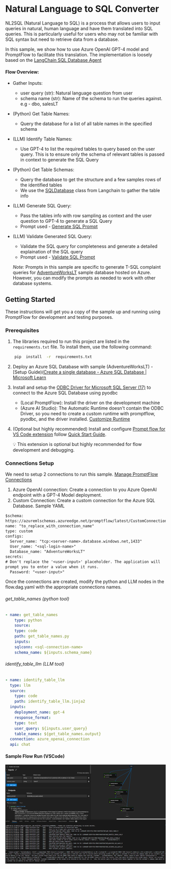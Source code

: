 
# Natural Language to SQL Converter

NL2SQL (Natural Language to SQL) is a process that allows users to input queries in natural, human language and have them translated into SQL queries. This is particularly useful for users who may not be familiar with SQL syntax but need to retrieve data from a database.

In this sample, we show how to use Azure OpenAI GPT-4 model and PromptFlow to facilitate this translation. The implementation is loosely based on the [LangChain SQL Database Agent](https://python.langchain.com/docs/use_cases/sql/quickstart)

#### Flow Overview:

 - Gather Inputs:
	 - user query (str): Natural language question from user
	 - schema name (str): Name of the schema to run the queries against. e.g - dbo, salesLT 
- (Python) Get Table Names:
	- Query the database for a list of all table names in the specified schema
- (LLM) Identify Table Names:
	- Use GPT-4 to list the required tables to query based on the user query. This is to ensure only the schema of relevant tables is passed in context to generate the SQL Query
- (Python) Get Table Schemas:
	- Query the database to get the structure and a few samples rows of the identified tables
	- We use the [SQLDatabase](https://python.langchain.com/docs/integrations/tools/sql_database) class from Langchain to gather the table info
- (LLM) Generate SQL Query:
	- Pass the tables info with row sampling as context and the user question to GPT-4 to generate a SQL Query
	- Prompt used - [Generate SQL Prompt](./generate_sql_query.jinja2)
- (LLM) Validate Generated SQL Query:
	- Validate the SQL query for completeness and generate a detailed explaination of the SQL query
	- Prompt used - [Validate SQL Prompt](./validate_sql_query.jinja2)
  
  *Note:* Prompts in this sample are specific to generate T-SQL complaint queries for [AdventureWorksLT](https://learn.microsoft.com/en-us/sql/samples/adventureworks-install-configure?view=sql-server-ver16&tabs=ssms) sample database hosted on Azure. However, you can modify the prompts as needed to work with other database systems.
  
## Getting Started

These instructions will get you a copy of the sample up and running using PromptFlow for development and testing purposes.

### Prerequisites

 1. The libraries required to run this project are listed in the `requirements.txt` file. To install them, use the following command: 

```bash
    pip  install  -r  requirements.txt
```

2. Deploy an Azure SQL Database with sample (AdventureWorksLT) - [Setup Guide)([Create a single database - Azure SQL Database | Microsoft Learn](https://learn.microsoft.com/en-us/azure/azure-sql/database/single-database-create-quickstart?view=azuresql&tabs=azure-portal)
3. Install and setup the [ODBC Driver for Microsoft SQL Server (17)](https://learn.microsoft.com/en-us/sql/connect/odbc/download-odbc-driver-for-sql-server?view=sql-server-ver16#version-17) to connect to the Azure SQL Database using pyodbc
	- (Local PromptFlow): Install the driver on the development machine
	- (Azure AI Studio): The Automatic Runtime doesn't contain the ODBC Driver, so you need to create a custom runtime with promptflow, pyodbc, and the driver installed. [Customize Runtime](https://learn.microsoft.com/en-us/azure/ai-studio/how-to/create-manage-runtime)
4. (Optional but highly recommended) Install and configure [Prompt flow for VS Code extension](https://marketplace.visualstudio.com/items?itemName=prompt-flow.prompt-flow) follow [Quick Start Guide](https://microsoft.github.io/promptflow/how-to-guides/quick-start.html).

    💡 This extension is optional but highly recommended for flow development and debugging.

### Connections Setup

We need to setup 2 connections to run this sample. [Manage PromptFlow Connections](https://microsoft.github.io/promptflow/how-to-guides/manage-connections.html)

 1. Azure OpenAI connection: Create a connection to you Azure OpenAI endpoint with a GPT-4 Model deployment. 
 2. Custom Connection: Create a custom connection for the Azure SQL Database. Sample YAML

```YML
$schema: https://azuremlschemas.azureedge.net/promptflow/latest/CustomConnection.schema.json
name: "to_replace_with_connection_name"
type: custom
configs:
  Server_name: "tcp:<server-name>.database.windows.net,1433"
  User_name: "<sql-login-name>"
  Database_name: "AdventureWorksLT"
secrets:
# Don't replace the '<user-input>' placeholder. The application will prompt you to enter a value when it runs.
  Password: "<user-input>"
```

Once the connections are created, modify the python and LLM nodes in the flow.dag.yaml with the appropriate connections names.

###### get_table_names (python tool)

```YAML
- name: get_table_names
    type: python
    source:
    type: code
    path: get_table_names.py
    inputs:
    sqlconn: <sql-connection-name>
    schema_name: ${inputs.schema_name}
```

###### identify_table_llm (LLM tool)

```YAML
- name: identify_table_llm
  type: llm
  source:
    type: code
    path: identify_table_llm.jinja2
  inputs:
    deployment_name: gpt-4
    response_format:
    type: text
    user_query: ${inputs.user_query}
    table_names: ${get_table_names.output}
  connection: azure_openai_connection
  api: chat
```

#### Sample Flow Run (VSCode)

![Sample Flow Run](./media/flow_run_sample.png)
